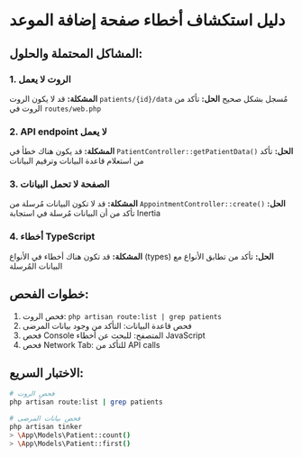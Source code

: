 # دليل استكشاف أخطاء صفحة إضافة الموعد

## المشاكل المحتملة والحلول:

### 1. الروت لا يعمل
**المشكلة:** قد لا يكون الروت `patients/{id}/data` مُسجل بشكل صحيح
**الحل:** تأكد من الروت في `routes/web.php`

### 2. API endpoint لا يعمل
**المشكلة:** قد يكون هناك خطأ في `PatientController::getPatientData()`
**الحل:** تأكد من استعلام قاعدة البيانات وترقيم البيانات

### 3. الصفحة لا تحمل البيانات
**المشكلة:** قد لا تكون البيانات مُرسلة من `AppointmentController::create()`
**الحل:** تأكد من أن البيانات مُرسلة في استجابة Inertia

### 4. أخطاء TypeScript
**المشكلة:** قد تكون هناك أخطاء في الأنواع (types)
**الحل:** تأكد من تطابق الأنواع مع البيانات المُرسلة

## خطوات الفحص:

1. فحص الروت: `php artisan route:list | grep patients`
2. فحص قاعدة البيانات: التأكد من وجود بيانات المرضى
3. فحص Console المتصفح: للبحث عن أخطاء JavaScript
4. فحص Network Tab: للتأكد من API calls

## الاختبار السريع:

```bash
# فحص الروت
php artisan route:list | grep patients

# فحص بيانات المرضى
php artisan tinker
> \App\Models\Patient::count()
> \App\Models\Patient::first()